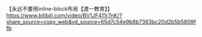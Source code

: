 【永远不要用inline-block布局【渡一教育】】 https://www.bilibili.com/video/BV1JF411r7nK/?share_source=copy_web&vd_source=65d7c54e9b8b7363bc20d2b5b5809ffb